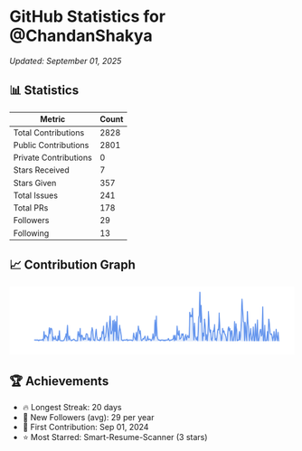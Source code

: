 # GitHub Statistics for @ChandanShakya
*Updated: September 01, 2025*

## 📊 Statistics
| Metric | Count |
|--------|--------|
| Total Contributions | 2828 |
| Public Contributions | 2801 |
| Private Contributions | 0 |
| Stars Received | 7 |
| Stars Given | 357 |
| Total Issues | 241 |
| Total PRs | 178 |
| Followers | 29 |
| Following | 13 |

## 📈 Contribution Graph

![Contribution Graph](./contribution_graph.png)

## 🏆 Achievements

- 🔥 Longest Streak: 20 days
- 👥 New Followers (avg): 29 per year
- 📅 First Contribution: Sep 01, 2024
- ⭐ Most Starred: Smart-Resume-Scanner (3 stars)
